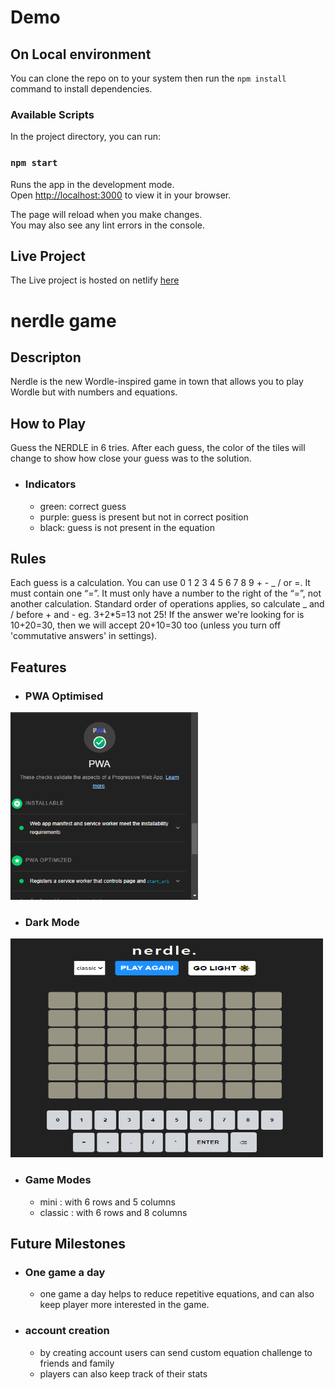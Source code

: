 # Demo

## On Local environment

You can clone the repo on to your system then run the `npm install` command to install dependencies.

### Available Scripts

In the project directory, you can run:

### `npm start`

Runs the app in the development mode.\
Open [http://localhost:3000](http://localhost:3000) to view it in your browser.

The page will reload when you make changes.\
You may also see any lint errors in the console.

## Live Project

The Live project is hosted on netlify <a href='https://nerdle-game.netlify.app/'>here</a>

# nerdle game

## Descripton

Nerdle is the new Wordle-inspired game in town that allows you to play Wordle but with numbers and equations.

## How to Play

Guess the NERDLE in 6 tries. After each guess, the color of the tiles will change to show how close your guess was to the solution.

- ### Indicators

  - green: correct guess
  - purple: guess is present but not in correct position
  - black: guess is not present in the equation

## Rules

Each guess is a calculation.
You can use 0 1 2 3 4 5 6 7 8 9 + - _ / or =.
It must contain one “=”.
It must only have a number to the right of the “=”, not another calculation.
Standard order of operations applies, so calculate _ and / before + and - eg. 3+2\*5=13 not 25!
If the answer we're looking for is 10+20=30, then we will accept 20+10=30 too (unless you turn off 'commutative answers' in settings).

## Features

- ### PWA Optimised

<img src='sampleImages/pwa.png' rel='pwa-img' width=300 height=300 />

- ### Dark Mode

<img src='sampleImages/dark-mode.png' rel='dark-mode-img' width=500 height=350 />

- ### Game Modes
  - mini : with 6 rows and 5 columns
  - classic : with 6 rows and 8 columns

## Future Milestones

- ### One game a day
  - one game a day helps to reduce repetitive equations, and can also keep player more interested in the game.
- ### account creation
  - by creating account users can send custom equation challenge to friends and family
  - players can also keep track of their stats
